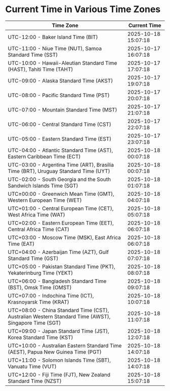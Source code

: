 # Current Time in Various Time Zones

| Time Zone | Current Time |
|-----------|--------------|
| UTC-12:00 - Baker Island Time (BIT) | 2025-10-18 15:07:18 |
| UTC-11:00 - Niue Time (NUT), Samoa Standard Time (SST) | 2025-10-17 16:07:18 |
| UTC-10:00 - Hawaii-Aleutian Standard Time (HAST), Tahiti Time (TAHT) | 2025-10-17 17:07:18 |
| UTC-09:00 - Alaska Standard Time (AKST) | 2025-10-17 19:07:18 |
| UTC-08:00 - Pacific Standard Time (PST) | 2025-10-17 20:07:18 |
| UTC-07:00 - Mountain Standard Time (MST) | 2025-10-17 21:07:18 |
| UTC-06:00 - Central Standard Time (CST) | 2025-10-17 22:07:18 |
| UTC-05:00 - Eastern Standard Time (EST) | 2025-10-17 23:07:18 |
| UTC-04:00 - Atlantic Standard Time (AST), Eastern Caribbean Time (ECT) | 2025-10-18 00:07:18 |
| UTC-03:00 - Argentina Time (ART), Brasília Time (BRT), Uruguay Standard Time (UYT) | 2025-10-18 00:07:18 |
| UTC-02:00 - South Georgia and the South Sandwich Islands Time (SGT) | 2025-10-18 01:07:18 |
| UTC±00:00 - Greenwich Mean Time (GMT), Western European Time (WET) | 2025-10-18 04:07:18 |
| UTC+01:00 - Central European Time (CET), West Africa Time (WAT) | 2025-10-18 05:07:18 |
| UTC+02:00 - Eastern European Time (EET), Central Africa Time (CAT) | 2025-10-18 06:07:18 |
| UTC+03:00 - Moscow Time (MSK), East Africa Time (EAT) | 2025-10-18 06:07:18 |
| UTC+04:00 - Azerbaijan Time (AZT), Gulf Standard Time (GST) | 2025-10-18 07:07:18 |
| UTC+05:00 - Pakistan Standard Time (PKT), Yekaterinburg Time (YEKT) | 2025-10-18 08:07:18 |
| UTC+06:00 - Bangladesh Standard Time (BST), Omsk Time (OMST) | 2025-10-18 09:07:18 |
| UTC+07:00 - Indochina Time (ICT), Krasnoyarsk Time (KRAT) | 2025-10-18 10:07:18 |
| UTC+08:00 - China Standard Time (CST), Australian Western Standard Time (AWST), Singapore Time (SGT) | 2025-10-18 11:07:18 |
| UTC+09:00 - Japan Standard Time (JST), Korea Standard Time (KST) | 2025-10-18 12:07:18 |
| UTC+10:00 - Australian Eastern Standard Time (AEST), Papua New Guinea Time (PGT) | 2025-10-18 14:07:18 |
| UTC+11:00 - Solomon Islands Time (SBT), Vanuatu Time (VUT) | 2025-10-18 14:07:18 |
| UTC+12:00 - Fiji Time (FJT), New Zealand Standard Time (NZST) | 2025-10-18 15:07:18 |
